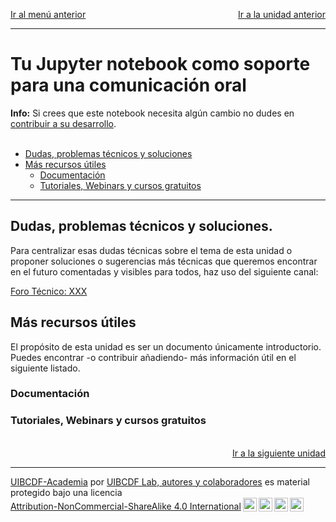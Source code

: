 <p style="text-align:left;">
   <a href="../README.md">Ir al menú anterior</a>
   <span style="float:right;">
        <a href="../Servidores/Servidores.md">Ir a la unidad anterior</a>
   </span>
</p>

-----

# Tu Jupyter notebook como soporte para una comunicación oral

<div class="alert alert-info" role="alert">
<strong>Info:</strong> Si crees que este notebook necesita algún cambio no dudes en <a href="../../../../UIBCDF-Academia/Como_contribuir/Como_contribuir.md" class="alert-link">contribuir a su desarrollo</a>.
</div>

<br>

- [Dudas, problemas técnicos y soluciones](#dudas)
- [Más recursos útiles](#recursos)
   - [Documentación](#documentacion)
   - [Tutoriales, Webinars y cursos gratuitos](#tutoriales)

---

## Dudas, problemas técnicos y soluciones. <a class="anchor" id="dudas"></a>

Para centralizar esas dudas técnicas sobre el tema de esta unidad o proponer soluciones o sugerencias más técnicas que queremos encontrar en el futuro comentadas y visibles para todos, haz uso del siguiente canal:

[Foro Técnico: XXX][foro]

## Más recursos útiles <a class="anchor" id="recursos"></a>

El propósito de esta unidad es ser un documento únicamente introductorio. Puedes encontrar -o contribuir añadiendo- más información útil en el siguiente listado.

### Documentación <a class="anchor" id="documentacion"></a>


### Tutoriales, Webinars y cursos gratuitos <a class="anchor" id="tutoriales"></a>


<br>

<div style='text-align: right;'> <a href="../A_documento/A_documento.md">Ir a la siguiente unidad</a> </div>

-------
<p xmlns:cc="http://creativecommons.org/ns#" xmlns:dct="http://purl.org/dc/terms/"><a property="dct:title" rel="cc:attributionURL" href="https://github.com/uibcdf/Academia">UIBCDF-Academia</a> por <a rel="cc:attributionURL dct:creator" property="cc:attributionName" href="https://github.com/uibcdf/Academia/graphs/contributors">UIBCDF Lab, autores y colaboradores</a> es material protegido bajo una licencia <a href="http://creativecommons.org/licenses/by-nc-sa/4.0/deed.es?ref=chooser-v1" target="_blank" rel="license noopener noreferrer" style="display:inline-block;">Attribution-NonCommercial-ShareAlike 4.0 International<img style="height:22px!important;margin-left:3px;vertical-align:text-bottom;" src="https://mirrors.creativecommons.org/presskit/icons/cc.svg?ref=chooser-v1"><img style="height:22px!important;margin-left:3px;vertical-align:text-bottom;" src="https://mirrors.creativecommons.org/presskit/icons/by.svg?ref=chooser-v1"><img style="height:22px!important;margin-left:3px;vertical-align:text-bottom;" src="https://mirrors.creativecommons.org/presskit/icons/nc.svg?ref=chooser-v1"><img style="height:22px!important;margin-left:3px;vertical-align:text-bottom;" src="https://mirrors.creativecommons.org/presskit/icons/sa.svg?ref=chooser-v1"></a></p>

[foro]: https://github.com/uibcdf/Academia/issues/X

